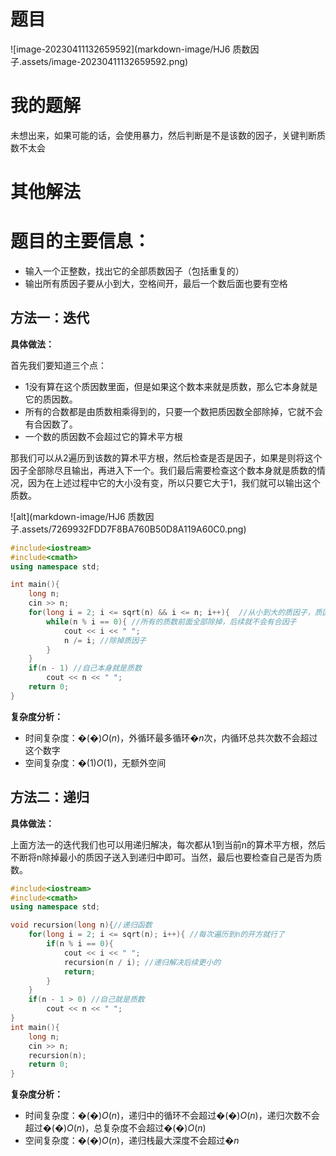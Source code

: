# 题目

![image-20230411132659592](markdown-image/HJ6 质数因子.assets/image-20230411132659592.png)



# 我的题解

未想出来，如果可能的话，会使用暴力，然后判断是不是该数的因子，关键判断质数不太会









# 其他解法



# 题目的主要信息：

- 输入一个正整数，找出它的全部质数因子（包括重复的）
- 输出所有质因子要从小到大，空格间开，最后一个数后面也要有空格

## 方法一：迭代

**具体做法：**

首先我们要知道三个点：

- 1没有算在这个质因数里面，但是如果这个数本来就是质数，那么它本身就是它的质因数。
- 所有的合数都是由质数相乘得到的，只要一个数把质因数全部除掉，它就不会有合因数了。
- 一个数的质因数不会超过它的算术平方根

那我们可以从2遍历到该数的算术平方根，然后检查是否是因子，如果是则将这个因子全部除尽且输出，再进入下一个。我们最后需要检查这个数本身就是质数的情况，因为在上述过程中它的大小没有变，所以只要它大于1，我们就可以输出这个质数。

![alt](markdown-image/HJ6 质数因子.assets/7269932FDD7F8BA760B50D8A119A60C0.png)

```cpp
#include<iostream>
#include<cmath>
using namespace std;

int main(){
    long n;
    cin >> n;
    for(long i = 2; i <= sqrt(n) && i <= n; i++){  //从小到大的质因子，质因子不会超过它的开方
        while(n % i == 0){ //所有的质数前面全部除掉，后续就不会有合因子
            cout << i << " ";
            n /= i; //除掉质因子
        }
    }
    if(n - 1) //自己本身就是质数
        cout << n << " ";
    return 0;
}

```

**复杂度分析：**

- 时间复杂度：�(�)*O*(*n*)，外循环最多循环�*n*次，内循环总共次数不会超过这个数字
- 空间复杂度：�(1)*O*(1)，无额外空间

## 方法二：递归

**具体做法：**

上面方法一的迭代我们也可以用递归解决，每次都从1到当前n的算术平方根，然后不断将n除掉最小的质因子送入到递归中即可。当然，最后也要检查自己是否为质数。



```cpp
#include<iostream>
#include<cmath>
using namespace std;

void recursion(long n){//递归函数
    for(long i = 2; i <= sqrt(n); i++){ //每次遍历到n的开方就行了
        if(n % i == 0){
            cout << i << " ";
            recursion(n / i); //递归解决后续更小的
            return;
        }
    }
    if(n - 1 > 0) //自己就是质数
        cout << n << " ";
}
int main(){
    long n;
    cin >> n;
    recursion(n);
    return 0;
}


```

**复杂度分析：**

- 时间复杂度：�(�)*O*(*n*)，递归中的循环不会超过�(�)*O*(*n*)，递归次数不会超过�(�)*O*(*n*)，总复杂度不会超过�(�)*O*(*n*)
- 空间复杂度：�(�)*O*(*n*)，递归栈最大深度不会超过�*n*





















